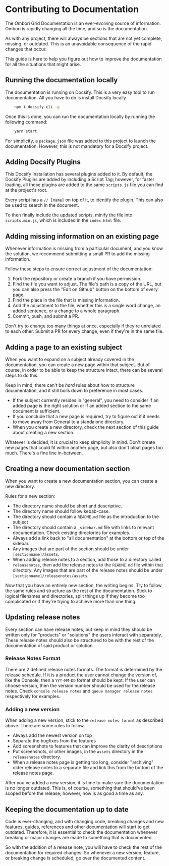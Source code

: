 # Contributing to Documentation
The Ombori Grid Documentation is an ever-evolving source of information. Ombori is rapidly changing all the time, and so is the documentation.

As with any project, there will always be sections that are not yet complete, missing, or outdated. This is an unavoidable consequence of the rapid changes that occur.

This guide is here to help you figure out how to improve the documentation for all the situations that might arise.

## Running the documentation locally
The documentation is running on Docsify. This is a very easy tool to run documentation. All you have to do is install Docsify locally

```bash
    npm i docsify-cli -g
```

Once this is done, you can run the documentation locally by running the following command:

```bash
    yarn start
```

For simplicity, a `package.json` file was added to this project to launch the documentation. However, this is not mandatory for a Docsify project. 

## Adding Docsify Plugins
This Docsify Installation has several plugins added to it. By default, the Docsify Plugins are added by including a Script Tag; however, for faster loading, all these plugins are added to the same `scripts.js` file you can find at the project's root. 

Every script has a `// [name]` on top of it, to identify the plugin. This can also be used to search in the document.

To then finally include the updated scripts, minify the file into `scripts.min.js`, which is included in the `index.html` file.


## Adding missing information on an existing page
Whenever information is missing from a particular document, and you know the solution, we recommend submitting a small PR to add the missing information. 

Follow these steps to ensure correct adjustment of the documentation:

1. Fork the repository or create a branch if you have permission.
2. Find the file you want to adjust. The file's path is a copy of the URL, but you can also press the "Edit on Github" button on the bottom of every page.
3. Find the place in the file that is missing information. 
4. Add the adjustment to the file, whether this is a single word change, an added sentence, or a change to a whole paragraph.
5. Commit, push, and submit a PR.

Don't try to change too many things at once, especially if they're unrelated to each other. Submit a PR for every change, even if they're in the same file. 
## Adding a page to an existing subject
When you want to expand on a subject already covered in the documentation, you can create a new page within that subject. But of course, in order to be able to keep the structure intact, there can be several steps to do this.

Keep in mind; there can't be *hard* rules about how to structure documentation, and it still boils down to preference in most cases.

- If the subject currently resides in "general", you need to consider if an added page is the right solution or if an added section to the same document is sufficient.
- If you conclude that a new page is required, try to figure out if it needs to move away from General to a standalone directory.
- When you create a new directory, check the next section of this guide about creating a new section.

Whatever is decided, it is crucial to keep simplicity in mind. Don't create new pages that could fit within another page, but also don't bloat pages too much. There's a fine line in-between. 

## Creating a new documentation section
When you want to create a new documentation section, you can create a new directory.

Rules for a new section:
- The directory name should be short and descriptive.
- The directory name should follow kebab-case.
- The directory should contain a `README.md` file as the introduction to the subject
- The directory should contain a `_sidebar.md` file with links to relevant documentation. Check existing directories for examples. 
- Always add a link back to "all documentation" at the bottom or top of the sidebar.
- Any images that are part of the section should be under `[sectionname]/assets`.
- When adding release notes to a section, add those to a directory called `releasenotes`, then add the release notes to the `README.md` file within that directory. Any images that are part of the release notes should be under `[sectionname]/releasenotes/assets`.

Now that you have an entirely new section, the writing begins. Try to follow the same rules and structure as the rest of the documentation. Stick to logical filenames and directories, split things up if they become too complicated or if they're trying to achieve more than one thing.

## Updating release notes
Every section can have release notes, but keep in mind they should be written only for "products" or "solutions" the users interact with separately. These release notes should also be structured to be with the rest of the documentation of said product or solution.

### Release Notes Format
There are 2 defined release notes formats. The format is determined by the release schedule. If it is a product the user cannot change the version of, like the Console, then a `YYY-MM-DD` format should be kept. If the user can choose version, then the version number should be used for the release notes. Check `console release notes` and `queue manager release notes` respectively for examples.

### Adding a new version
When adding a new version, stick to the `release notes format` as described above. There are some rules to follow.

- Always add the newest version on top
- Separate the bugfixes from the features
- Add screenshots to features that can improve the clarity of descriptions
- Put screenshots, or other images, in the `assets` directory in the `releasenotes` directory.
- When a release notes page is getting too long, consider "archiving" older release notes to a separate file and link this from the bottom of the release notes page.

After you've added a new version, it is time to make sure the documentation is no longer outdated. This is, of course, something that should've been scoped before the release; however, now is as good a time as any.

## Keeping the documentation up to date
Code is ever-changing, and with changing code, breaking changes and new features, guides, references and other documentation will start to get outdated. Therefore, it is essential to check the documentation whenever breaking or major changes are made to something that is documented.

So with the addition of a release note, you will have to check the rest of the documentation for required changes. So whenever a new version, feature, or breaking change is scheduled, go over the documented content.


